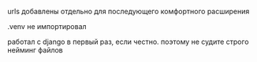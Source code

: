 urls добавлены отдельно для последующего комфортного расширения

.venv не импортировал

работал с django в первый раз, если честно. поэтому не судите строго нейминг файлов

